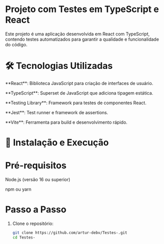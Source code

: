 <h1>Projeto com Testes em TypeScript e React</h1> 

<p>Este projeto é uma aplicação desenvolvida em React com TypeScript, contendo testes automatizados para garantir a qualidade e funcionalidade do código.</p>

<h1>🛠️ Tecnologias Utilizadas</h1> 

<p>**React**: Biblioteca JavaScript para criação de interfaces de usuário.</p>
<p>**TypeScript**: Superset de JavaScript que adiciona tipagem estática.</p>
<p>**Testing Library**: Framework para testes de componentes React.</p>
<p>**Jest**: Test runner e framework de assertions.</p>
<p>**Vite**: Ferramenta para build e desenvolvimento rápido.</p>

<h1>🚀 Instalação e Execução</h1>

<h1>Pré-requisitos</h1>

<p> Node.js (versão 16 ou superior)</p>
<p> npm ou yarn</p>

 <h1>Passo a Passo</h1>

1. Clone o repositório:

   ```bash
   git clone https://github.com/artur-debv/Testes-.git
   cd Testes-

